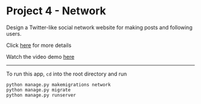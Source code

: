 # Project 4 - Network
Design a Twitter-like social network website for making posts and following users.

Click [here](https://cs50.harvard.edu/web/2020/projects/4/network/) for more details

Watch the video demo [here](https://youtu.be/oAgy1wFsJ9k)

---

To run this app, `cd` into the root directory and run

```
python manage.py makemigrations network
python manage.py migrate
python manage.py runserver
```
